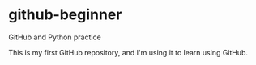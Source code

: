 # github-beginner
GitHub and Python practice

This is my first GitHub repository, and I'm using it to learn using GitHub.
